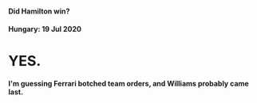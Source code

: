 #### Did Hamilton win?
#### Hungary: 19 Jul 2020

# YES. 

#### I'm guessing Ferrari botched team orders, and Williams probably came last.
